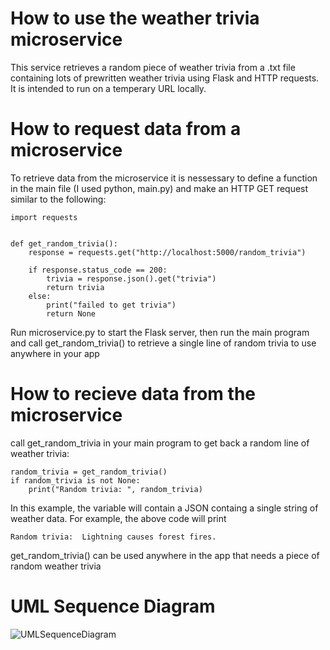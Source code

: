 # How to use the weather trivia microservice
This service retrieves a random piece of weather trivia from a .txt file containing lots of prewritten weather trivia using Flask and HTTP requests. It is intended to run on a temperary URL locally.

# How to request data from a microservice
To retrieve data from the microservice it is nessessary to define a function in the main file (I used python, main.py) and make an HTTP GET request similar to the following:

```
import requests


def get_random_trivia():
    response = requests.get("http://localhost:5000/random_trivia")

    if response.status_code == 200:
        trivia = response.json().get("trivia")
        return trivia
    else:
        print("failed to get trivia")
        return None
```

Run microservice.py to start the Flask server, then run the main program and call get_random_trivia() to retrieve a single line of random trivia to use anywhere in your app

# How to recieve data from the microservice
call get_random_trivia in your main program to get back a random line of weather trivia:
```
random_trivia = get_random_trivia()
if random_trivia is not None:
    print("Random trivia: ", random_trivia)
```
In this example, the variable will contain a JSON containg a single string of weather data. For example, the above code will print 
```
Random trivia:  Lightning causes forest fires.
```
get_random_trivia() can be used anywhere in the app that needs a piece of random weather trivia

# UML Sequence Diagram
![UMLSequenceDiagram](https://github.com/RossKieser/weather_trivia_microservice/assets/83362014/b64f6102-f6ae-4563-a6fc-945a767b0ffe)

